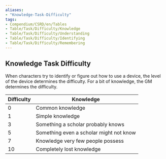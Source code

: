 ```yaml
---
aliases:
- "Knowledge-Task-Difficulty"
tags:
- Compendium/CSRD/en/Tables
- Table/Task/Difficulty/Knowledge
- Table/Task/Difficulty/Understanding
- Table/Task/Difficulty/Identifying
- Table/Task/Difficulty/Remembering 
---
```


## Knowledge Task Difficulty
When characters try to identify or figure out how to use a device, the level of the device determines the difficulty. For a bit of knowledge, the GM determines the difficulty.


| Difficulty | Knowledge                                |
|------------|------------------------------------------|
| 0          | Common knowledge                         |
| 1          | Simple knowledge                         |
| 3          | Something a scholar probably knows       |
| 5          | Something even a scholar might not know  |
| 7          | Knowledge very few people possess        |
| 10         | Completely lost knowledge                |